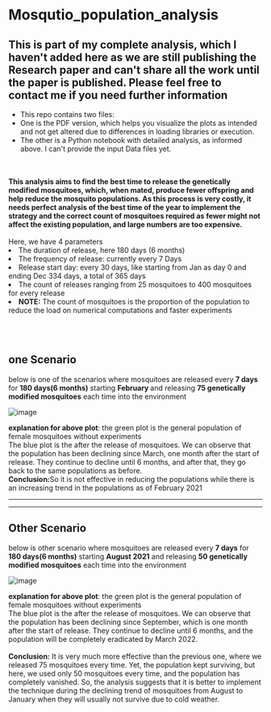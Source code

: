 # Mosqutio_population_analysis

<h2>This is part of my complete analysis, which I haven't added here as we are still publishing the Research paper and can't share all the work until the paper is published. Please feel free to contact me if you need further information</h2>

- This repo contains two files:
- One is the PDF version, which helps you visualize the plots as intended and not get altered due to differences in loading libraries or execution.
- The other is a Python notebook with detailed analysis, as informed above. I can't provide the input Data files yet.
<br>
<br>

<body><b> This analysis aims to find the best time to release the genetically modified mosquitoes, which, when mated, produce fewer offspring and help reduce the mosquito populations. As this process is very costly, it needs perfect analysis of the best time of the year to implement the strategy and the correct count of mosquitoes required as fewer might not affect the existing population, and large numbers are too expensive.</b></body>
<br><br>
<body> Here, we have 4 parameters 
<li>The duration of release, here 180 days (6 months)</li>
    <li>The frequency of release: currently every 7 Days </li>
    <li> Release start day: every 30 days, like starting from Jan as day 0 and ending Dec 334 days, a total of 365 days </li>
    <li>The count of releases ranging from 25 mosquitoes to 400 mosquitoes for every release </li>
    <li><b>NOTE:</b> The count of mosquitoes is the proportion of the population to reduce the load on numerical computations and faster experiments</li>
</body>

<br><br>


## one Scenario
<body> below is one of the scenarios where mosquitoes are released every <b>7 days</b> for <b>180 days(6 months)</b> starting <b> February </b> and releasing <b>75 genetically modified mosquitoes</b> each time into the environment  </body>

![image](https://github.com/jagadeesh-chitturi/Mosqutio_population_analysis/assets/117065124/66440fda-05c0-48f7-ae5c-b69b8710d99d)

<body><b> explanation for above plot</b>:
the green plot is the general population of female mosquitoes without experiments<br>
The blue plot is the after the release of mosquitoes. We can observe that the population has been declining since March, one month after the start of release. They continue to decline until 6 months, and after that, they go back to the same populations as before.<br>
<b>Conclusion:</b>So it is not effective in reducing the populations while there is an increasing trend in the populations as of February 2021 </body>
<hr>
<hr>


## Other Scenario

<body> below is other scenario where mosquitoes are released every <b>7 days</b> for <b>180 days(6 months)</b> starting <b>August 2021</b> and releasing <b>50 genetically modified mosquitoes</b> each time into the environment  </body>

![image](https://github.com/jagadeesh-chitturi/Mosqutio_population_analysis/assets/117065124/2fed468c-931a-49c5-b168-aac47a4c496d)

<body><b> explanation for above plot</b>:
the green plot is the general population of female mosquitoes without experiments<br>
The blue plot is the after the release of mosquitoes. We can observe that the population has been declining since September, which is one month after the start of release. They continue to decline until 6 months, and the population will be completely eradicated by March 2022.<br>
<br><b>Conclusion:</b> It is very much more effective than the previous one, where we released 75 mosquitoes every time. Yet, the population kept surviving, but here, we used only 50 mosquitoes every time, and the population has completely vanished. So, the analysis suggests that it is better to implement the technique during the declining trend of mosquitoes from August to January when they will usually not survive due to cold weather.</body>

